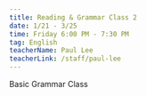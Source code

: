 ```yaml
---
title: Reading & Grammar Class 2
date: 1/21 - 3/25
time: Friday 6:00 PM - 7:30 PM
tag: English
teacherName: Paul Lee
teacherLink: /staff/paul-lee
---
```

Basic Grammar Class
